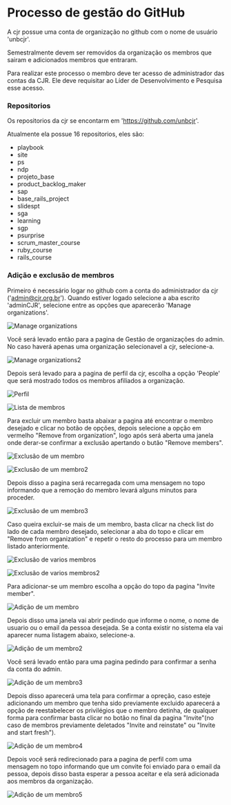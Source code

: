# Processo de gestão do GitHub

A cjr possue uma conta de organização no github com o nome de usuário 'unbcjr'.

Semestralmente devem ser removidos da organização os membros que sairam e adicionados membros que entraram.

Para realizar este processo o membro deve ter acesso de administrador das contas da CJR. Ele deve requisitar ao Líder de Desenvolvimento e Pesquisa esse acesso.

### Repositorios

Os repositorios da cjr se encontarm em 'https://github.com/unbcjr'.

Atualmente ela possue 16 repositorios, eles são:
- playbook
- site
- ps
- ndp
- projeto_base
- product_backlog_maker
- sap
- base_rails_project
- slidespt
- sga
- learning
- sgp
- psurprise
- scrum_master_course
- ruby_course
- rails_course

### Adição e exclusão de membros

Primeiro é necessário logar no github com a conta do administrador da cjr ('admin@cjr.org.br').
Quando estiver logado selecione a aba escrito 'adminCJR', selecione entre as opções que
aparecerão 'Manage organizations'.

![Manage organizations](../img/ndp/processo_de_gestão_do_github/Manage_organizations.png)

Você será levado então para a pagina de Gestão de organizações do admin. No caso haverá apenas
uma organização selecionavel a cjr, selecione-a.

![Manage organizations2](../img/ndp/processo_de_gestão_do_github/Manage_organizations2.png)

Depois será levado para a pagina de perfil da cjr, escolha a opção 'People' que
será mostrado todos os membros afiliados a organização.

![Perfil](../img/ndp/processo_de_gestão_do_github/perfil_cjr.png)

![Lista de membros](../img/ndp/processo_de_gestão_do_github/lista_de_membros.png)

Para excluir um membro basta abaixar a pagina até encontrar o membro desejado e clicar no 
botão de opções, depois selecione a opção em vermelho "Remove from organization", logo após será 
aberta uma janela onde derar-se confirmar a exclusão apertando o butão "Remove members".

![Exclusão de um membro](../img/ndp/processo_de_gestão_do_github/exclusão_de_um_membro.png)

![Exclusão de um membro2](../img/ndp/processo_de_gestão_do_github/exclusão_de_um_membro2.png)

Depois disso a pagina será recarregada com uma mensagem no topo informando que a remoção do membro levará alguns minutos para proceder.

![Exclusão de um membro3](../img/ndp/processo_de_gestão_do_github/exclusão_de_um_membro3.png)

Caso queira excluir-se mais de um membro, basta clicar na check list do lado de cada membro
desejado, selecionar a aba do topo e clicar em "Remove from organization" e repetir o resto
do processo para um membro listado anteriormente.

![Exclusão de varios membros](../img/ndp/processo_de_gestão_do_github/exclusão_de_varios_membros.png)

![Exclusão de varios membros2](../img/ndp/processo_de_gestão_do_github/exclusão_de_varios_membros2.png)

Para adicionar-se um membro escolha a opção do topo da pagina "Invite member".

![Adição de um membro](../img/ndp/processo_de_gestão_do_github/adição_de_um_membro.png)

Depois disso uma janela vai abrir pedindo que informe o nome, o nome de usuario ou o email
da pessoa desejada. Se a conta existir no sistema ela vai aparecer numa listagem abaixo,
selecione-a.

![Adição de um membro2](../img/ndp/processo_de_gestão_do_github/adição_de_um_membro2.png)

Você será levado então para uma pagina pedindo para confirmar a senha da conta do admin.

![Adição de um membro3](../img/ndp/processo_de_gestão_do_github/adição_de_um_membro3.png)

Depois disso aparecerá uma tela para confirmar a opreção, caso esteje adicionando um membro 
que tenha sido previamente excluido aparecerá a opção de reestabelecer os privilégios que 
o membro detinha, de qualquer forma para confirmar basta clicar no botão no final da pagina
"Invite"(no caso de membros previamente deletados "Invite and reinstate" ou "Invite and start
fresh").

![Adição de um membro4](../img/ndp/processo_de_gestão_do_github/adição_de_um_membro4.png)

Depois você será redirecionado para a pagina de perfil com uma mensagem no topo informando
que um convite foi enviado para o email da pessoa, depois disso basta esperar a pessoa
aceitar e ela será adicionada aos membros da organização.

![Adição de um membro5](../img/ndp/processo_de_gestão_do_github/adição_de_um_membro5.png)